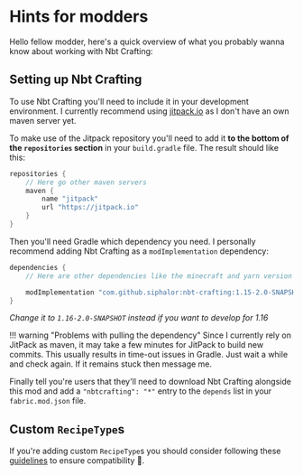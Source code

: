 # Hints for modders

Hello fellow modder, here's a quick overview of what you probably wanna know about working with Nbt Crafting:

## Setting up Nbt Crafting
To use Nbt Crafting you'll need to include it in your development environment. I currently recommend using [jitpack.io](https://jitpack.io) as I don't have an own maven server yet.

To make use of the Jitpack repository you'll need to add it **to the bottom of the `repositories` section** in your `build.gradle` file. The result should like this:

```gradle
repositories {
	// Here go other maven servers
	maven {
		name "jitpack"
		url "https://jitpack.io"
	}
}
```

Then you'll need Gradle which dependency you need. I personally recommend adding Nbt Crafting as a `modImplementation` dependency:

```gradle
dependencies {
	// Here are other dependencies like the minecraft and yarn version

	modImplementation "com.github.siphalor:nbt-crafting:1.15-2.0-SNAPSHOT"
}
```

*Change it to `1.16-2.0-SNAPSHOT` instead if you want to develop for 1.16*

!!! warning "Problems with pulling the dependency"
	Since I currently rely on JitPack as maven, it may take a few minutes for JitPack to build new commits. This usually results in time-out issues in Gradle. Just wait a while and check again. If it remains stuck then message me.

Finally tell you're users that they'll need to download Nbt Crafting alongside this mod and add a `"nbtcrafting": "*"` entry to the `depends` list in your `fabric.mod.json` file.

## Custom `RecipeType`s
If you're adding custom `RecipeType`s you should consider following these [guidelines](recipe-types/modded.md#guidelines-for-mod-authors) to ensure compatibility 🎉.

